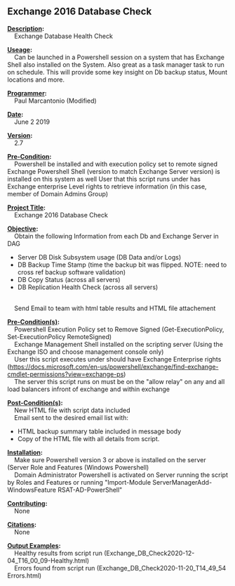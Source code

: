 <h2>Exchange 2016 Database Check</h2>
<strong><u>Description</u>:</strong> 
  <br/>&nbsp;&nbsp;&nbsp;&nbsp;Exchange Database Health Check  
  
<strong><u>Useage</u>:</strong> 
  <br/>&nbsp;&nbsp;&nbsp;&nbsp;Can be launched in a Powershell session on a system that has Exchange Shell also installed on the System. Also great as a task manager task to run on schedule. This will provide some key insight on Db backup status, Mount locations and more.

<strong><u>Programmer</u>:</strong>
     <br/>&nbsp;&nbsp;&nbsp;&nbsp;Paul Marcantonio (Modified)
     
<strong><u>Date</u>:</strong>
     <br/>&nbsp;&nbsp;&nbsp;&nbsp;June 2 2019
     
<strong><u>Version</u>:</strong>
     <br/>&nbsp;&nbsp;&nbsp;&nbsp;2.7

<strong><u>Pre-Condition</u>:</strong>
  <br/>&nbsp;&nbsp;&nbsp;&nbsp;Powershell be installed and with execution policy set to remote signed
  Exchange Powershell Shell (version to match Exchange Server version) is installed on this system as well
  User that this script runs under has Exchange enterprise Level rights to retrieve information (in this case, member of Domain Admins Group)

<strong><u>Project Title</u>:</strong>
<br/>&nbsp;&nbsp;&nbsp;&nbsp;Exchange 2016 Database Check

<strong><u>Objective</u>:</strong>
    <br/>&nbsp;&nbsp;&nbsp;&nbsp;Obtain the following Information from each Db and Exchange Server in DAG
	<ul>
		<li>Server DB Disk Subsystem usage (DB Data and/or Logs)</li> 
		<li>DB Backup Time Stamp (time the backup bit was flipped. NOTE: need to cross ref backup software validation)</li>
		<li>DB Copy Status (across all servers)</li>
		<li>DB Replication Health Check (across all servers)</li>
	</ul>
	<br/>&nbsp;&nbsp;&nbsp;&nbsp;Send Email to team with html table results and HTML file attachement

<strong><u>Pre-Condition(s)</u>:</strong>
     <br/>&nbsp;&nbsp;&nbsp;&nbsp;Powershell Execution Policy set to Remove Signed (Get-ExecutionPolicy, Set-ExecutionPolicy RemoteSigned)
     <br/>&nbsp;&nbsp;&nbsp;&nbsp;Exchange Management Shell installed on the scripting server (Using the Exchange ISO and choose management console only)
     <br/>&nbsp;&nbsp;&nbsp;&nbsp;User this script executes under should have Exchange Enterprise rights (https://docs.microsoft.com/en-us/powershell/exchange/find-exchange-cmdlet-permissions?view=exchange-ps)
     <br/>&nbsp;&nbsp;&nbsp;&nbsp;The server this script runs on must be on the "allow relay" on any and all load balancers infront of exchange and within exchange

<strong><u>Post-Condition(s)</u>:</strong>
     <br/>&nbsp;&nbsp;&nbsp;&nbsp;New HTML file with script data included
     <br/>&nbsp;&nbsp;&nbsp;&nbsp;Email sent to the desired email list with:
          <ul>
            <li>HTML backup summary table included in message body</li>
            <li>Copy of the HTML file with all details from script.</li>
          </ul>
 <strong><u>Installation</u>:</strong>
     <br/>&nbsp;&nbsp;&nbsp;&nbsp;Make sure Powershell version 3 or above is installed on the server (Server Role and Features (Windows Powershell)
     <br/>&nbsp;&nbsp;&nbsp;&nbsp;Domain Administrator Powershell is activated on Server running the script by Roles and Features or running "Import-Module ServerManagerAdd-WindowsFeature RSAT-AD-PowerShell"
     
<strong><u>Contributing</u>:</strong>
    <br/>&nbsp;&nbsp;&nbsp;&nbsp;None

<strong><u>Citations</u>:</strong>
     <br/>&nbsp;&nbsp;&nbsp;&nbsp;None
	 
<strong><u>Output Examples</u>:</strong>
    <br/>&nbsp;&nbsp;&nbsp;&nbsp;Healthy results from script run (Exchange_DB_Check2020-12-04_T16_00_09-Healthy.html)
    <br/>&nbsp;&nbsp;&nbsp;&nbsp;Errors found from script run (Exchange_DB_Check2020-11-20_T14_49_54 Errors.html) 
    
	 
